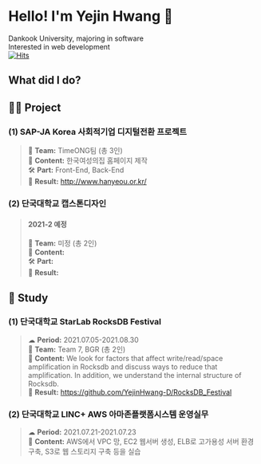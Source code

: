 # Hello! I'm Yejin Hwang 👩
Dankook University, majoring in software  
Interested in web development  
[![Hits](https://hits.seeyoufarm.com/api/count/incr/badge.svg?url=https%3A%2F%2Fgithub.com%2FYejinHwang-D&count_bg=%2379C83D&title_bg=%23555555&icon=&icon_color=%23E7E7E7&title=hits&edge_flat=false)](https://hits.seeyoufarm.com)


## What did I do?
##  🤝🏻 Project
### (1) SAP-JA Korea 사회적기업 디지털전환 프로젝트
> 👩 **Team:** TimeONG팀 (총 3인)  
> 📃 **Content:** 한국여성의집 홈페이지 제작  
> 🛠 **Part:** Front-End, Back-End  
> 💎 **Result:** http://www.hanyeou.or.kr/

### (2) 단국대학교 캡스톤디자인
> #### 2021-2 예정  
> 👩 **Team:** 미정 (총 2인)  
> 📃 **Content:**  
> 🛠 **Part:**  
> 💎 **Result:**  


## 📕 Study
### (1) 단국대학교 StarLab RocksDB Festival
> ☁ **Period:** 2021.07.05-2021.08.30  
> 👩 **Team:** Team 7, BGR (총 2인)  
> 📃 **Content:** We look for factors that affect write/read/space amplification in Rocksdb and discuss ways to reduce that amplification. In addition, we understand the internal structure of Rocksdb.  
> 💎 **Result:** https://github.com/YejinHwang-D/RocksDB_Festival   

### (2) 단국대학교 LINC+ AWS 아마존플랫폼시스템 운영실무
> ☁ **Period:** 2021.07.21-2021.07.23  
> 📃 **Content:** AWS에서 VPC 망, EC2 웹서버 생성, ELB로 고가용성 서버 환경 구축, S3로 웹 스토리지 구축 등을 실습  


